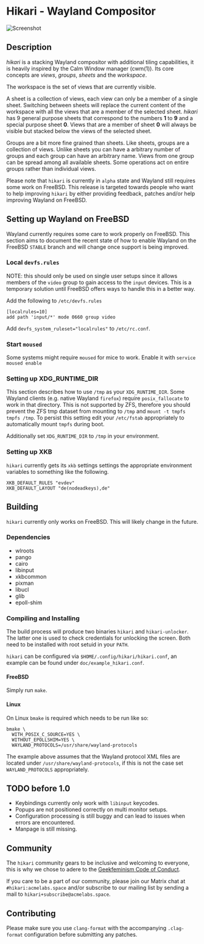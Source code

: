 # Hikari - Wayland Compositor

![Screenshot](https://acmelabs.space/~raichoo/hikari.png)

## Description

_hikari_ is a stacking Wayland compositor with additional tiling capabilities,
it is heavily inspired by the Calm Window manager (cwm(1)). Its core concepts
are *views*, *groups*, *sheets* and the *workspace*.

The workspace is the set of views that are currently visible.

A sheet is a collection of views, each view can only be a member of a single
sheet. Switching between sheets will replace the current content of the
workspace with all the views that are a member of the selected sheet. _hikari_
has 9 general purpose sheets that correspond to the numbers **1** to **9** and a
special purpose sheet **0**. Views that are a member of sheet **0** will
always be visible but stacked below the views of the selected sheet.

Groups are a bit more fine grained than sheets. Like sheets, groups are a
collection of views. Unlike sheets you can have a arbitrary number of groups
and each group can have an arbitrary name. Views from one group can be spread
among all available sheets. Some operations act on entire groups rather than
individual views.

Please note that `hikari` is currently in `alpha` state and Wayland still
requires some work on FreeBSD. This release is targeted towards people who want
to help improving `hikari` by either providing feedback, patches
and/or help improving Wayland on FreeBSD.

## Setting up Wayland on FreeBSD

Wayland currently requires some care to work properly on FreeBSD. This section
aims to document the recent state of how to enable Wayland on the FreeBSD
`STABLE` branch and will change once support is being improved.

### Local `devfs.rules`

NOTE: this should only be used on single user setups since it allows members of
the `video` group to gain access to the `input` devices. This is a temporary
solution until FreeBSD offers ways to handle this in a better way.

Add the following to `/etc/devfs.rules`

```
[localrules=10]
add path 'input/*' mode 0660 group video
```

Add `devfs_system_ruleset="localrules"` to `/etc/rc.conf`.

### Start `moused`

Some systems might require `moused` for mice to work. Enable it with `service
moused enable`

### Setting up XDG\_RUNTIME\_DIR

This section describes how to use `/tmp` as your `XDG_RUNTIME_DIR`. Some Wayland
clients (e.g. native Wayland `firefox`) require `posix_fallocate` to work in
that directory. This is not supported by ZFS, therefore you should prevent the
ZFS tmp dataset from mounting to `/tmp` and `mount -t tmpfs tmpfs /tmp`. To
persist this setting edit your `/etc/fstab` appropriately to automatically mount
`tmpfs` during boot.

Additionally set `XDG_RUNTIME_DIR` to `/tmp` in your environment.

### Setting up XKB

`hikari` currently gets its `xkb` settings settings the appropriate environment
variables to something like the following.

```
XKB_DEFAULT_RULES "evdev"
XKB_DEFAULT_LAYOUT "de(nodeadkeys),de"
```

## Building

`hikari` currently only works on FreeBSD. This will likely change in the future.

### Dependencies

* wlroots
* pango
* cairo
* libinput
* xkbcommon
* pixman
* libucl
* glib
* epoll-shim

### Compiling and Installing

The build process will produce two binaries `hikari` and `hikari-unlocker`. The
latter one is used to check credentials for unlocking the screen. Both need to
be installed with root setuid in your `PATH`.

`hikari` can be configured via `$HOME/.config/hikari/hikari.conf`, an example
can be found under `doc/example_hikari.conf`.

#### FreeBSD

Simply run `make`.

#### Linux

On Linux `bmake` is required which needs to be run like so:

```
bmake \
  WITH_POSIX_C_SOURCE=YES \
  WITHOUT_EPOLLSHIM=YES \
  WAYLAND_PROTOCOLS=/usr/share/wayland-protocols
```

The example above assumes that the Wayland protocol XML files are located under
`/usr/share/wayland-protocols`, if this is not the case set `WAYLAND_PROTOCOLS`
appropriately.

## TODO before 1.0

* Keybindings currently only work with `libinput` keycodes.
* Popups are not positioned correctly on multi monitor setups.
* Configuration processing is still buggy and can lead to issues when errors are
  encountered.
* Manpage is still missing.

## Community

The `hikari` community gears to be inclusive and welcoming to everyone, this is
why we chose to adere to the [Geekfeminism Code of
Conduct](https://geekfeminismdotorg.wordpress.com/about/code-of-conduct/).

If you care to be a part of our community, please join our Matrix chat at
`#hikari:acmelabs.space` and/or subscribe to our mailing list by sending a mail
to `hikari+subscribe@acmelabs.space`.

## Contributing

Please make sure you use `clang-format` with the accompanying `.clag-format`
configuration before submitting any patches.
